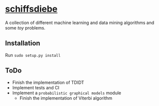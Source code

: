 
# [schiffsdiebe](omartrinidad.github.io/schiffsdiebe)

A collection of different machine learning and data mining algorithms and some
_toy_ problems.

## Installation

Run `sudo setup.py install`

## ToDo

- Finish the implementation of TDIDT
- Implement tests and CI
- Implement a `probabilistic graphical models` module
    - Finish the implementation of Viterbi algorithm

